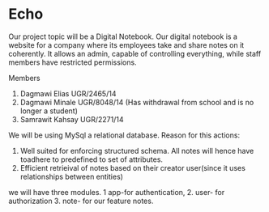 # Echo

Our project topic will be  a Digital Notebook.
Our digital notebook is a website for a company where its employees take and share notes on it coherently. It allows an admin, capable of controlling everything, while staff members have restricted permissions.

Members
1. Dagmawi Elias UGR/2465/14
2. Dagmawi Minale UGR/8048/14 (Has withdrawal from school and is no longer a student)
3. Samrawit Kahsay UGR/2271/14

We will be using MySql a relational database. Reason for this actions:
1. Well suited for enforcing structured schema. All notes will hence have toadhere to predefined to set of attributes.
2. Efficient retrieival of notes based on their creator user(since it uses relationships between entities)

we will have three modules. 1 app-for authentication, 2. user- for authorization 3. note- for our feature notes.
